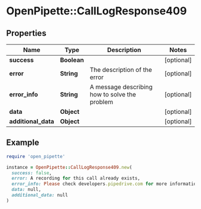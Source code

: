 # OpenPipette::CallLogResponse409

## Properties

| Name | Type | Description | Notes |
| ---- | ---- | ----------- | ----- |
| **success** | **Boolean** |  | [optional] |
| **error** | **String** | The description of the error | [optional] |
| **error_info** | **String** | A message describing how to solve the problem | [optional] |
| **data** | **Object** |  | [optional] |
| **additional_data** | **Object** |  | [optional] |

## Example

```ruby
require 'open_pipette'

instance = OpenPipette::CallLogResponse409.new(
  success: false,
  error: A recording for this call already exists,
  error_info: Please check developers.pipedrive.com for more information about Pipedrive API.,
  data: null,
  additional_data: null
)
```

